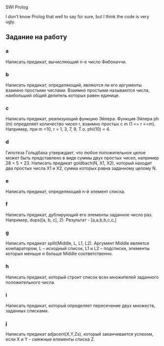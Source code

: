  SWI Prolog

I don't know Prolog that well to say for sure, but I think the code is very ugly.

## Задание на работу

### a
Написать предикат, вычисляющий n-е число Фибоначчи.
### b
Написать предикат, определяющий, являются ли его аргументы взаимно
простыми числами. Взаимно простыми называются числа, наибольший
общий делитель которых равен единице.
### c
Написать предикат, реализующий функцию Эйлера. Функция Эйлера ph (m)
определяет количество чисел r, взаимно простых с m (1 <= r <=m).
Например, при m =10, r = 1, 3, 7, 9. Т.о. phi(10) = 4.
### d
Гипотеза Гольдбаха утверждает, что любое положительное целое может
быть представлено в виде суммы двух простых чисел, например 28 = 5 + 23.
Написать предикат goldbach(N, X1, X2), который находит два простых числа
X1 и X2, сумма которых равна заданному целому N.
### e
Написать предикат, определяющий n-й элемент списка.
### f
Написать предикат, дублирующий его элементы заданное число раз.
Например, dups([a, b, c], 2). Результат - [a,a,b,b,c,c,]
### g
Написать предикат split(Middle, L, L1, L2). Аргумент Middle
является компаратором, L – исходный список, L1 и L2 – подсписки,
элементы которых меньше и больше Middle соответственно.
### h
Написать предикат, который строит список всех множителей заданного
положительного числа.
### i
Написать предикат, который определяет пересечение двух множеств,
заданных списками.
### j
Написать предикат adjacent(X,Y,Zs), который заканчивается
успехом, если X и Y - смежные елементы списка Z.
